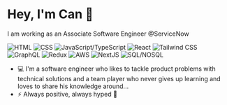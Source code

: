 # Hey, I'm Can 👋

I am working as an Associate Software Engineer @ServiceNow

![HTML](https://img.shields.io/badge/HTML-e34f26)
![CSS](https://img.shields.io/badge/-CSS-blueviolet)
![JavaScript/TypeScript](https://img.shields.io/badge/JavaScript%20/%20TypeScript-f7df1e)
![React](https://img.shields.io/badge/-React-blue)
![Tailwind CSS](https://img.shields.io/badge/Tailwind%20CSS-06b6d4)
![GraphQL](https://img.shields.io/badge/-GraphQL-blue)
![Redux](https://img.shields.io/badge/-Redux-blueviolet)
![AWS](https://img.shields.io/badge/-AWS-orange)
![NextJS](https://img.shields.io/badge/-NextJS-yellowgreen)
![SQL/NOSQL](https://img.shields.io/badge/-SQL%20/%20NOSQL-informational)



- :computer: I'm a software engineer who likes to tackle product problems with technical solutions and a team player who never gives up learning and loves to share his knowledge around... 
- :zap: Always positive, always hyped :rocket:

<!--
**cansirin/cansirin** is a ✨ _special_ ✨ repository because its `README.md` (this file) appears on your GitHub profile.

Here are some ideas to get you started:

- 🔭 I’m currently working on ...
- 🌱 I’m currently learning ...
- 👯 I’m looking to collaborate on ...
- 🤔 I’m looking for help with ...
- 💬 Ask me about ...
- 📫 How to reach me: ...
- 😄 Pronouns: ...
- ⚡ Fun fact: ...
-->
